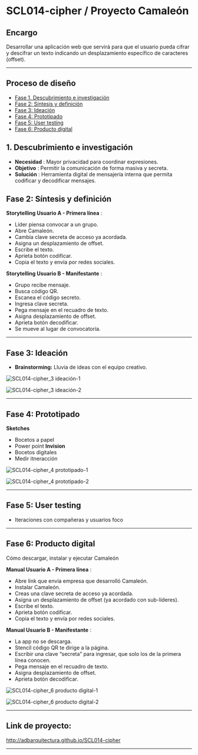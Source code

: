 # SCL014-cipher / Proyecto Camaleón

## Encargo
Desarrollar una aplicación web que servirá para que el usuario pueda cifrar y descifrar un texto indicando un desplazamiento específico de caracteres (offset).

***

## Proceso de diseño

* [Fase 1. Descubrimiento e investigación](#1-Descubrimiento-e-investigación)
* [Fase 2: Síntesis y definición](#2-Síntesis-y-definición)
* [Fase 3: Ideación](#3-Ideación)
* [Fase 4: Prototipado](#4-Prototipado)
* [Fase 5: User testing](#5-user-testing)
* [Fase 6: Producto digital](#6-producto-digital)

## 1. Descubrimiento e investigación

- **Necesidad** : Mayor privacidad para coordinar expresiones. 
- **Objetivo** : Permitir la comunicación de forma masiva y secreta. 
- **Solución** : Herramienta digital de mensajería interna que permita codificar y decodificar mensajes.

## Fase 2: Síntesis y definición

**Storytelling Usuario A - Primera línea** : 

* Líder piensa convocar a un grupo.
* Abre Camaleón.
* Cambia clave secreta de acceso ya acordada.
* Asigna un desplazamiento de offset.
* Escribe el texto.
* Aprieta botón codificar.
* Copia el texto y envía por redes sociales.

**Storytelling Usuario B - Manifestante** : 

* Grupo recibe mensaje.
* Busca código QR.
* Escanea el código secreto.
* Ingresa clave secreta.
* Pega mensaje en el recuadro de texto.
* Asigna desplazamiento de offset.
* Aprieta botón decodificar.
* Se mueve al lugar de convocatoria.

***

## Fase 3: Ideación

* **Brainstorming:** Lluvia de ideas con el equipo creativo. 

![SCL014-cipher_3  ideación-1](https://user-images.githubusercontent.com/66659886/85299196-f94bfe80-b472-11ea-9089-1648bb466f94.png)

![SCL014-cipher_3  ideación-2](https://user-images.githubusercontent.com/66659886/85299207-fea94900-b472-11ea-81b1-ca3c45bf7c22.png)

***

## Fase 4: Prototipado

**Sketches**
* Bocetos a papel
* Power point
**Invision**
* Bocetos digitales
* Medir itneracción

![SCL014-cipher_4  prototipado-1](https://user-images.githubusercontent.com/66659886/85300699-e0444d00-b474-11ea-9b0a-f5c6795467e6.png)

![SCL014-cipher_4  prototipado-2](https://user-images.githubusercontent.com/66659886/85299232-05d05700-b473-11ea-9731-5c54eddc83ff.png)

***

## Fase 5: User testing

* Iteraciones con compañeras y usuarios foco

***

## Fase 6: Producto digital
Cómo descargar, instalar y ejecutar Camaleón

**Manual Usuario A - Primera línea** : 
* Abre link que envía empresa que desarrolló Camaleón.
* Instalar Camaleón.
* Creas una clave secreta de acceso ya acordada.
* Asigna un desplazamiento de offset (ya acordado con sub-líderes).
* Escribe el texto.
* Aprieta botón codificar.
* Copia el texto y envía por redes sociales.

**Manual Usuario B - Manifestante** : 
* La app no se descarga. 
* Stencil código QR te dirige a la página.
* Escribir una clave “secreta” para ingresar, que solo los de la primera línea conocen.
* Pega mensaje en el recuadro de texto.
* Asigna desplazamiento de offset.
* Aprieta botón decodificar.

![SCL014-cipher_6  producto digital-1](https://user-images.githubusercontent.com/66659886/85299244-09fc7480-b473-11ea-9d67-609c63fefefb.png)

![SCL014-cipher_6  producto digital-2](https://user-images.githubusercontent.com/66659886/85478678-ab2a1e80-b58a-11ea-9603-2db5a9c21211.png)

***

## Link de proyecto: 
http://adbarquitectura.github.io/SCL014-cipher

***
